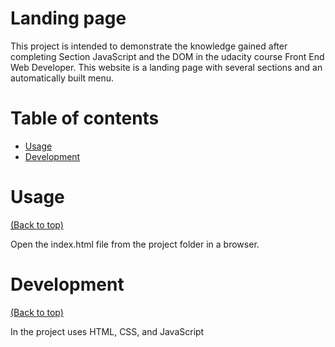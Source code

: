 # Landing page

This project is intended to demonstrate the knowledge gained after completing Section JavaScript and the DOM in the
udacity course Front End Web Developer. This website is a landing page with several sections and an automatically built
menu.

# Table of contents

- [Usage](#usage)
- [Development](#development)

# Usage

[(Back to top)](#table-of-contents)

Open the index.html file from the project folder in a browser.

# Development

[(Back to top)](#table-of-contents)

In the project uses HTML, CSS, and JavaScript